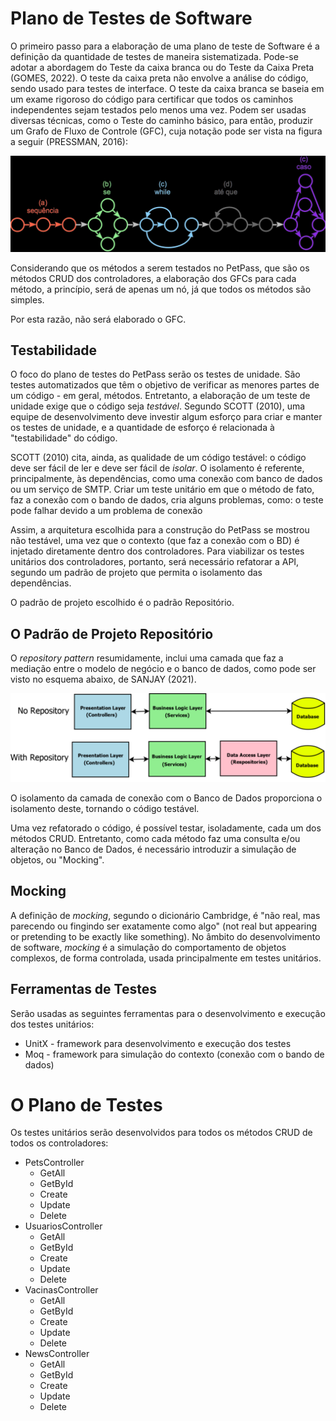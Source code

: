 # Plano de Testes de Software

O primeiro passo para a elaboração de uma plano de teste de Software é a definição da quantidade de testes de maneira sistematizada. Pode-se adotar a abordagem do Teste da caixa branca ou do Teste da Caixa Preta (GOMES, 2022).
O teste da caixa preta não envolve a análise do código, sendo usado para testes de interface.
O teste da caixa branca se baseia em um exame rigoroso do código para certificar que todos os caminhos independentes sejam testados pelo menos uma vez. Podem ser usadas diversas técnicas, como o Teste do caminho básico, para então, produzir um Grafo de Fluxo de Controle (GFC), cuja notação pode ser vista na figura a seguir (PRESSMAN, 2016):


![Grafo de Fluxo de Controle](./img/GFC.png)

Considerando que os métodos a serem testados no PetPass, que são os métodos CRUD dos controladores, a elaboração dos GFCs para cada método, a princípio, será de apenas um nó, já que todos os métodos são simples.

Por esta razão, não será elaborado o GFC.

## Testabilidade
O foco do plano de testes do PetPass serão os testes de unidade. São testes automatizados que têm o objetivo de verificar as menores partes de um código - em geral, métodos.
Entretanto, a elaboração de um teste de unidade exige que o código seja *testável*. Segundo SCOTT (2010), uma equipe de desenvolvimento deve investir algum esforço para criar e manter os testes de unidade, e a quantidade de esforço é relacionada à "testabilidade" do código.

SCOTT (2010) cita, ainda, as qualidade de um código testável: o código deve ser fácil de ler e deve ser fácil de *isolar*. O isolamento é referente, principalmente, às dependências, como uma conexão com banco de dados ou um serviço de SMTP. Criar um teste unitário em que o método de fato, faz a conexão com o bando de dados, cria alguns problemas, como: o teste pode falhar devido a um problema de conexão

Assim, a arquitetura escolhida para a construção do PetPass se mostrou não testável, uma vez que o contexto (que faz a conexão com o BD) é injetado diretamente dentro dos controladores.
Para viabilizar os testes unitários dos controladores, portanto, será necessário refatorar a API, segundo um padrão de projeto que permita o isolamento das dependências.

O padrão de projeto escolhido é o padrão Repositório.

## O Padrão de Projeto Repositório

O *repository pattern* resumidamente, inclui uma camada que faz a mediação entre o modelo de negócio e o banco de dados, como pode ser visto no esquema abaixo, de SANJAY (2021).

![Repository Pattern](./img/Repository-Pattern.png)

O isolamento da camada de conexão com o Banco de Dados proporciona o isolamento deste, tornando o código testável.

Uma vez refatorado o código, é possível testar, isoladamente, cada um dos métodos CRUD. Entretanto, como cada método faz uma consulta e/ou alteração no Banco de Dados, é necessário introduzir a simulação de objetos, ou "Mocking".

## Mocking

A definição de *mocking*, segundo o dicionário Cambridge, é "não real, mas parecendo ou fingindo ser exatamente como algo" (not real but appearing or pretending to be exactly like something).
No âmbito do desenvolvimento de software, *mocking* é a simulação do comportamento de objetos complexos, de forma controlada, usada principalmente em testes unitários.

## Ferramentas de Testes

Serão usadas as seguintes ferramentas para o desenvolvimento e execução dos testes unitários:
- UnitX - framework para desenvolvimento e execução dos testes
- Moq - framework para simulação do contexto (conexão com o bando de dados)

# O Plano de Testes

Os testes unitários serão desenvolvidos para todos os métodos CRUD de todos os controladores:
- PetsController
    - GetAll
    - GetById
    - Create
    - Update
    - Delete
- UsuariosController
    - GetAll
    - GetById
    - Create
    - Update
    - Delete
- VacinasController
    - GetAll
    - GetById
    - Create
    - Update
    - Delete
- NewsController
    - GetAll
    - GetById
    - Create
    - Update
    - Delete    